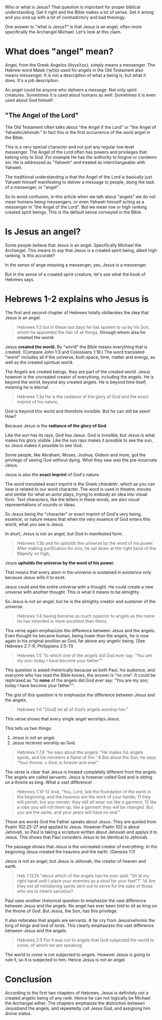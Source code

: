 Who or what is Jesus? That question is important for proper biblical understanding. Get it right and the Bible makes a lot of sense. Get it wrong and you end up with a lot of contradictory and bad theology.

One answer to "what is Jesus?" is that Jesus is an angel, often more specifically the Archangel Michael. Let's look at this claim.

# What does "angel" mean?

Angel, from the Greek Angelos (ἄγγελος), simply means a messenger. The Hebrew word Malak (מַלְאָךְ) used for angels in the Old Testament also means messenger. It is not a description of what a being is, but what it does. It's a job description.

An angel could be anyone who delivers a message. Not only spirit creatures. Sometimes it is used about humans as well. Sometimes it is even used about God himself.

## "The Angel of the Lord"

The Old Testament often talks about "the Angel if the Lord" or "the Angel of Yahweh/Jehovah." In fact this is the first occurrence of the word angel in the Bible. 

This is a very special character and not just any regular low level messenger. The Angel of the Lord often has powers and privileges that belong only to God. For example He has the authority to forgive or condemn sin. He is addressed as "Yahweh" and treated as interchangeable with Yahweh. 

The traditional understanding is that the Angel of the Lord is basically just Yahweh himself manifesting to deliver a message to people, doing the task of a messenger, or "angel".

So to avoid confusion, in this article when we talk about "angels" we do not mean humans being messengers, or even Yahweh himself acting as a messenger in "the Angel of the Lord". But we mean low or high ranking created spirit beings. This is the default sense conveyed in the Bible.

# Is Jesus an angel?

Some people believe that Jesus is an angel. Specifically Michael the Archangel. This means to say that Jesus is a created spirit being, albeit high ranking. Is this accurate?

In the sense of ange meaning a messenger, yes, Jesus is a messenger. 

But in the sense of a created spirit creature, let's see what the book of Hebrews says.

# Hebrews 1-2 explains who Jesus is

The first and second chapter of Hebrews totally obliterates the idea that Jesus is an angel. 

> Hebrews 1:2 but in these last days he has spoken to us by his Son, whom he appointed the heir of all things, **through whom also he created the world**.

Jesus **created the world.** By "world" the Bible means everything that is created. (Compare John 1:3 and Colossians 1:16.) The word translated "world" includes all if the universe, both space, time, matter and energy, as well as the created spiritual world. 

The Angels are created beings, they are part of the created world. Jesus however is the uncreated creator of everything, including the angels. He is beyond the world, beyond any created angels. He is beyond time itself, meaning he is eternal.

> Hebrews 1:3a He is the radiance of the glory of God and the exact imprint of his nature,

God is beyond this world and therefore invisible. But he can still be seen! How?

Because Jesus is the **radiance of the glory of God**. 

Like the sun has its rays, God has  Jesus. God is invisible, but Jesus is what makes his glory visible. Like the sun rays makes it possible to see the sun, so Jesus makes it possible to see God.

Some people, like Abraham, Moses, Joshua, Gideon and more, got the privilege of seeing God without dying. What they saw was the pre-incarnate Jesus. 

Jesus is also the **exact imprint** of God's nature. 

The word translated exact imprint is the Greek *charaktēr*, which as you can hear is related to our word character. The word is used in theatre, movies and similar for what an actor plays, trying to embody an idea into visual form. Text characters, like the letters in these words, are also visual representations of sounds or ideas. 

So Jesus being the "character" or exact imprint of God's very being, essence, or nature means that when the very essence of God enters this world, what you see is Jesus. 

In short, Jesus is not an angel, but God in manifested form.

> Hebrews 1:3b and he upholds the universe by the word of his power. After making purification for sins, he sat down at the right hand of the Majesty on high,

Jesus **upholds the universe by the word of his power.** 

That means that every atom in the universe is sustained in existence only because Jesus wills it to exist. 

Jesus could end the entire universe with a thought. He could create a new universe with another thought. This is what it means to be almighty. 

So Jesus is not an angel, but he is the almighty creator and sustainer of the universe. 

> Hebrews 1:4 having become as much superior to angels as the name he has inherited is more excellent than theirs.   

This verse again emphasizes the difference between Jesus and the angels. Even thought he became human, being lower than the angels, he is now again in his original position as God, far above any angelic being. (See Hebrews 2:7-9; Philippians 2:5-11)

> Hebrews 1:5 "to which one of the angels did God ever say: “You are my son; today I have become your father”"   

This question is asked rhetorically because as both Paul, his audience, and everyone who has read the Bible knows, the answer is "no one". It could be rephrased as "to **none** of the angels did God ever say: “You are my son; today I have become your father”".

The gist of this question is to emphasize the difference between Jesus and the angels. 

> Hebrews 1:6 "[God] let all of God’s angels worship him.” 

This verse shows that every single angel worships Jesus. 

This tells us two things:

1. Jesus is not an angel.
2. Jesus receives worship as God.

> Hebrews 1:7,8 "he says about the angels: “He makes his angels spirits, and his ministers a flame of fire.” 8 But about the Son, he says: “Your throne, o God, is forever and ever" 

The verse is clear that Jesus is treated completely different from the angels. The angels are called servants. Jesus is however called God and is sitting on a throne as king. What a vast difference!

> Hebrews 1:10-12 And, “You, Lord, laid the foundation of the earth in the beginning, and the heavens are the work of your hands; 11 they will perish, but you remain; they will all wear out like a garment, 12 like a robe you will roll them up, like a garment they will be changed. But you are the same, and your years will have no end.”

These are words God the Father speaks about Jesus. They are quoted from Psalm 102:25-27 and applied to Jesus. However Psalm 102 is about Jehovah, so Paul is taking a scripture written about Jehovah and applys it to Jesus. This shows that Paul considers Jesus to be identical to Jehovah.

The passage shows that Jesus is the uncreated creator of everything. In the beginning Jesus created the heavens and the earth. (Genesis 1:1)

Jesus is not an angel, but Jesus is Jehovah, the creator of heaven and earth.

> Heb 1:13,14 "about which of the angels has he ever said: “Sit at my right hand until I place your enemies as a stool for your feet”?" 14 Are they not all ministering spirits sent out to serve for the sake of those who are to inherit salvation?

Paul uses another rhetorical question to emphasize the vast difference between Jesus and the angels. No angel has ever been told to sit as king on the throne of God. But Jesus, the Son, has this privilege. 

It also reiterates that angels are servants. A far cry from Jesusnwhomis the king of kings and lord of lords. This clearly emphasizes the vast difference between Jesus and the angels.

> Hebrews 2:5 For it was not to angels that God subjected the world to come, of which we are speaking.

The world to come is not subjected to angels. However Jesus is going to rule it, so it is subjected to him. Hence Jesus is not an angel.

# Conclusion

According to the first two chapters of Hebrews, Jesus is definitely not a created angelic being of any rank. Hence he can not logically be Michael the Archangel either. The chapters emphasize the distinction between Jesusband the angels, and repeatedly call Jesus God, and assigning him divine status.
